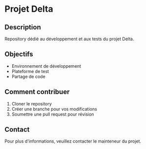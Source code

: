 # Projet Delta

## Description
Repository dédié au développement et aux tests du projet Delta.

## Objectifs
- Environnement de développement
- Plateforme de test
- Partage de code

## Comment contribuer
1. Cloner le repository
2. Créer une branche pour vos modifications
3. Soumettre une pull request pour révision

## Contact
Pour plus d'informations, veuillez contacter le mainteneur du projet.
